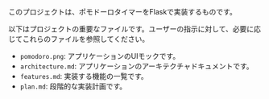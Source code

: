 このプロジェクトは、ポモドーロタイマーをFlaskで実装するものです。

以下はプロジェクトの重要なファイルです。ユーザーの指示に対して、必要に応じてこれらのファイルを参照してください。
 - `pomodoro.png`: アプリケーションのUIモックです。
 - `architecture.md`: アプリケーションのアーキテクチャドキュメントです。
 - `features.md`: 実装する機能の一覧です。
 - `plan.md`: 段階的な実装計画です。
 